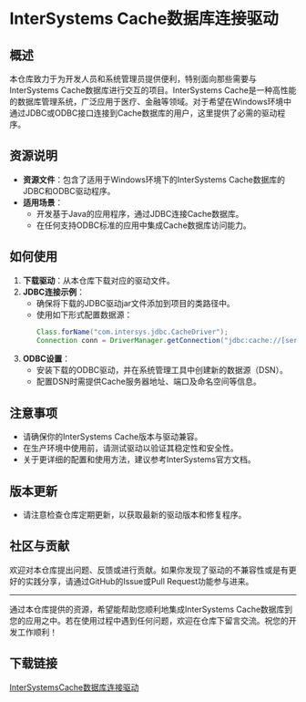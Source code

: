 # InterSystems Cache数据库连接驱动

## 概述

本仓库致力于为开发人员和系统管理员提供便利，特别面向那些需要与InterSystems Cache数据库进行交互的项目。InterSystems Cache是一种高性能的数据库管理系统，广泛应用于医疗、金融等领域。对于希望在Windows环境中通过JDBC或ODBC接口连接到Cache数据库的用户，这里提供了必需的驱动程序。

## 资源说明

- **资源文件**：包含了适用于Windows环境下的InterSystems Cache数据库的JDBC和ODBC驱动程序。
- **适用场景**：
  - 开发基于Java的应用程序，通过JDBC连接Cache数据库。
  - 在任何支持ODBC标准的应用中集成Cache数据库访问能力。
  
## 如何使用

1. **下载驱动**：从本仓库下载对应的驱动文件。
2. **JDBC连接示例**：
   - 确保将下载的JDBC驱动jar文件添加到项目的类路径中。
   - 使用如下形式配置数据源：
     ```java
     Class.forName("com.intersys.jdbc.CacheDriver");
     Connection conn = DriverManager.getConnection("jdbc:cache://[server]:[port]/[namespace]", "[username]", "[password]");
     ```
3. **ODBC设置**：
   - 安装下载的ODBC驱动，并在系统管理工具中创建新的数据源（DSN）。
   - 配置DSN时需提供Cache服务器地址、端口及命名空间等信息。
   
## 注意事项

- 请确保你的InterSystems Cache版本与驱动兼容。
- 在生产环境中使用前，请测试驱动以验证其稳定性和安全性。
- 关于更详细的配置和使用方法，建议参考InterSystems官方文档。

## 版本更新

- 请注意检查仓库定期更新，以获取最新的驱动版本和修复程序。

## 社区与贡献

欢迎对本仓库提出问题、反馈或进行贡献。如果你发现了驱动的不兼容性或是有更好的实践分享，请通过GitHub的Issue或Pull Request功能参与进来。

---

通过本仓库提供的资源，希望能帮助您顺利地集成InterSystems Cache数据库到您的应用之中。若在使用过程中遇到任何问题，欢迎在仓库下留言交流。祝您的开发工作顺利！

## 下载链接

[InterSystemsCache数据库连接驱动](https://pan.quark.cn/s/26c99ee3cb72)